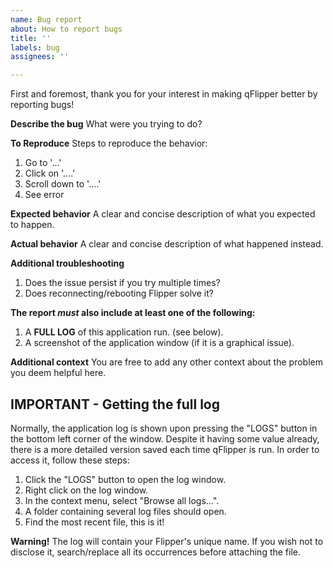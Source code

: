 ```yaml
---
name: Bug report
about: How to report bugs
title: ''
labels: bug
assignees: ''

---
```

First and foremost, thank you for your interest in making qFlipper better by reporting bugs!

**Describe the bug**
What were you trying to do?

**To Reproduce**
Steps to reproduce the behavior:
1. Go to '...'
2. Click on '....'
3. Scroll down to '....'
4. See error

**Expected behavior**
A clear and concise description of what you expected to happen.

**Actual behavior**
A clear and concise description of what happened instead.

**Additional troubleshooting**
1. Does the issue persist if you try multiple times?
2. Does reconnecting/rebooting Flipper solve it?

**The report *must* also include at least one of the following:**
1. A **FULL LOG** of this application run. (see below).
2. A screenshot of the application window (if it is a graphical issue).

**Additional context**
You are free to add any other context about the problem you deem helpful here.

## IMPORTANT - Getting the full log
Normally, the application log is shown upon pressing the "LOGS" button in the bottom left corner of the window. 
Despite it having some value already, there is a more detailed version saved each time qFlipper is run.
In order to access it, follow these steps:
1. Click the "LOGS" button to open the log window.
2. Right click on the log window.
3. In the context menu, select "Browse all logs...".
4. A folder containing several log files should open. 
5. Find the most recent file, this is it!

**Warning!** The log will contain your Flipper's unique name. If you wish not to disclose it, search/replace
all its occurrences before attaching the file.
